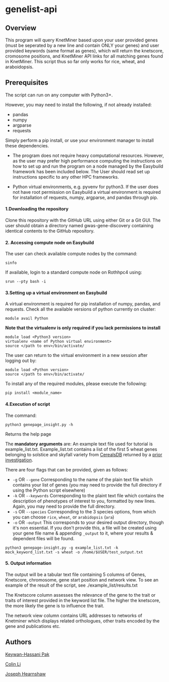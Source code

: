 # genelist-api

## Overview
This program will query KnetMiner based upon your user provided genes (must be seperated by a new line and contain ONLY your genes) and user provided keywords (same format as genes), which will return the knetscore, cromosome positions, and KnetMiner API links for all matching genes found in KnetMiner. This script thus so far only works for rice, wheat, and araboidopsis. 


## Prerequisites
The script can run on any computer with Python3+. 

However, you may need to install the following, if not already installed:

* pandas
* numpy
* argparse
* requests

Simply perform a pip install, or use your environment manager to install these dependencies. 

* The program does not require heavy computational resources. However, as the user may prefer high performance computing the instructions on how to set up and run the program on a node managed by the Easybuild framework has been included below. The User should read set up instructions specific to any other HPC frameworks.

* Python virtual environments, e.g. pyvenv for python3. If the user does not have root permission on Easybuild a virtual environment is required for installation of requests, numpy, argparse, and pandas through pip. 

#### 1.Downloading the repository
Clone this repository with the GitHub URL using either Git or a Git GUI. The user should obtain a directory named gwas-gene-discovery containing identical contents to the GitHub repository.

#### 2. Accessing compute node on Easybuild
The user can check available compute nodes by the command:
```
sinfo 
```
If available, login to a standard compute node on Rothhpc4 using:
```
srun --pty bash -i
```

#### 3.Setting up a virtual environment on Easybuild
A virtual environment is required for pip installation of numpy, pandas, and requests.
Check all the available versions of python currently on cluster:
```
module avail Python
```
**Note that the virtualenv is only required if you lack permissions to install**
```
module load <Python3 version>
virtualenv <name of Python virtual environment>
source </path to env>/bin/activate/
```
The user can return to the virtual environment in a new session after logging out by:
```
module load <Python version>
source </path to env>/bin/activate/
```
To install any of the required modules, please execute the following:

```pip install <module_name>``` 
  
#### 4.Execution of script
The command:
```
python3 genepage_insight.py -h
```
Returns the help page

The **mandatory arguments** are:
An example text file used for tutorial is example_list.txt. Example_list.txt contains a list of the first 5 wheat genes belonging to solstice and skyfall variety from [CerealsDB](http://www.cerealsdb.uk.net/cerealgenomics/CerealsDB/indexNEW.php) returned by a [prior investigation](https://github.com/colinliCitrolius/team3/blob/master/scores.tab).

There are four flags that can be provided, given as follows:

* ```-g``` OR ```--gene``` Corresponding to the name of the plain text file which contains your list of genes (you may need to provide the full directory if using the Python script elsewhere)
* ```-k``` OR ```--keywords``` Corresponding to the plaint text file which contains the description of phenotypes of interest to you, formatted by new lines. Again, you may need to provide the full directory.
* ```-s``` OR ```--species``` Corresponding to the 3 species options, from which you can choose ```rice```, ```wheat```, or ```arabidopsis``` (```ara```)
* ```-o``` OR ```-output``` This corresponds to your desired output directory, though it's non essential. If you don't provide this, a file will be created using your gene file name & appending ```_output``` to it, where your results & dependent files will be found.

```
python3 genepage-insight.py -g example_list.txt -k mock_keyword_list.txt -s wheat -o /home/$USER/test_output.txt
```

#### 5. Output information
The output will be a tabular text file containing 5 columns of Genes, Knetscore, chromosome, gene start position and network view.
To see an example of the result of the script, see ./example_list/results.txt

The Knetscore column assesses the relevance of the gene to the trait or traits of interest provided in the keyword list file. The higher the knetscore, the more likely the gene is to influence the trait.

The network view column contains URL addresses to networks of Knetminer which displays related orthologues, other traits encoded by the gene and publications etc. 


## Authors
[Keywan-Hassani Pak](https://github.com/KeywanHP)


[Colin Li](https://github.com/Haolin-Colin-Li)


[Joseph Hearnshaw](https://github.com/josephhearnshaw)
